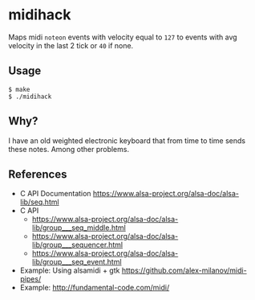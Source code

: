 # midihack

Maps midi `noteon` events with velocity equal to `127` to events with avg velocity in the last 2 tick or `40` if none.

## Usage

```console
$ make
$ ./midihack
```

## Why?

I have an old weighted electronic keyboard that from time to time sends these notes. Among other problems.

## References

- C API Documentation https://www.alsa-project.org/alsa-doc/alsa-lib/seq.html
- C API
  - https://www.alsa-project.org/alsa-doc/alsa-lib/group___seq_middle.html
  - https://www.alsa-project.org/alsa-doc/alsa-lib/group___sequencer.html
  - https://www.alsa-project.org/alsa-doc/alsa-lib/group___seq_event.html
- Example: Using alsamidi + gtk https://github.com/alex-milanov/midi-pipes/
- Example: http://fundamental-code.com/midi/
